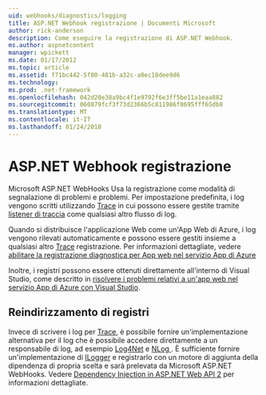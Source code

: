 ```yaml
---
uid: webhooks/diagnostics/logging
title: ASP.NET Webhook registrazione | Documenti Microsoft
author: rick-anderson
description: Come eseguire la registrazione di ASP.NET Webhook.
ms.author: aspnetcontent
manager: wpickett
ms.date: 01/17/2012
ms.topic: article
ms.assetid: f71bc442-5f80-481b-a32c-a0ec18dee9d6
ms.technology: 
ms.prod: .net-framework
ms.openlocfilehash: 042d20e38a9bc4f1e9792f6e3ff5be11a1eaa882
ms.sourcegitcommit: 060879fcf3f73d2366b5c811986f8695fff65db8
ms.translationtype: MT
ms.contentlocale: it-IT
ms.lasthandoff: 01/24/2018
---
```

# <a name="aspnet-webhooks-logging"></a>ASP.NET Webhook registrazione

Microsoft ASP.NET WebHooks Usa la registrazione come modalità di segnalazione di problemi e problemi. Per impostazione predefinita, i log vengono scritti utilizzando [Trace](https://msdn.microsoft.com/library/system.diagnostics.trace) in cui possono essere gestite tramite [listener di traccia](https://msdn.microsoft.com/library/system.diagnostics.tracelistener.aspx) come qualsiasi altro flusso di log.

Quando si distribuisce l'applicazione Web come un'App Web di Azure, i log vengono rilevati automaticamente e possono essere gestiti insieme a qualsiasi altro [Trace](https://msdn.microsoft.com/library/system.diagnostics.trace) registrazione. Per informazioni dettagliate, vedere [abilitare la registrazione diagnostica per App web nel servizio App di Azure](https://azure.microsoft.com/documentation/articles/web-sites-enable-diagnostic-log/)

Inoltre, i registri possono essere ottenuti direttamente all'interno di Visual Studio, come descritto in [risolvere i problemi relativi a un'app web nel servizio App di Azure con Visual Studio](https://azure.microsoft.com/documentation/articles/web-sites-dotnet-troubleshoot-visual-studio/#webserverlogs).

## <a name="redirecting-logs"></a>Reindirizzamento di registri

Invece di scrivere i log per [Trace](https://msdn.microsoft.com/library/system.diagnostics.trace), è possibile fornire un'implementazione alternativa per il log che è possibile accedere direttamente a un responsabile di log, ad esempio [Log4Net](http://logging.apache.org/log4net/) e [NLog ](http://nlog-project.org/). È sufficiente fornire un'implementazione di [ILogger](https://github.com/aspnet/WebHooks/blob/master/src/Microsoft.AspNet.WebHooks.Common/Diagnostics/ILogger.cs) e registrarlo con un motore di aggiunta della dipendenza di propria scelta e sarà prelevata da Microsoft ASP.NET WebHooks. Vedere [Dependency Injection in ASP.NET Web API 2](https://www.asp.net/web-api/overview/advanced/dependency-injection) per informazioni dettagliate.
